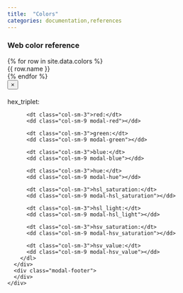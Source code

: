 ```yaml
---
title:  "Colors"
categories: documentation,references
---
```


<h3>Web color reference</h3>

<div class="palette">
  {% for row in site.data.colors %}
    <div class="palette__item"
        data-toggle="modal"
        data-target="#colorModal"
        data-name="{{ row.name }}"
        data-hex_triplet="{{ row.hex_triplet }}"
        data-red="{{ row.red }}"
        data-green="{{ row.green }}"
        data-blue="{{ row.blue }}"
        data-hue="{{ row.hue }}"
        data-hsl_saturation="{{ row.hsl_saturation }}"
        data-hsl_light="{{ row.hsl_light }}"
        data-hsv_saturation="{{ row.hsv_saturation }}"
        data-hsv_value="{{ row.hsv_value }}">
      <div class="palette__sample" style="background: #{{ row.hex_triplet }};"></div>
      <div class="palette__title">{{ row.name }}</div>
    </div>
  {% endfor %}
</div>


<div class="modal fade" id="colorModal" tabindex="-1" role="dialog" aria-labelledby="colorModalLabel" aria-hidden="true">
  <div class="modal-dialog" role="document">
    <div class="modal-content">
      <div class="modal-header">
        <button type="button" class="close" data-dismiss="modal" aria-label="Close">
          <span aria-hidden="true">&times;</span>
        </button>
        <h4 class="modal-title" id="colorModalLabel"></h4>
      </div>
      <div class="modal-body">
        <div class="modal-sample"></div>
        <dl class="row">
          <dt class="col-sm-3">hex_triplet:</dt>
          <dd class="col-sm-9 modal-hex_triplet"></dd>
          
          <dt class="col-sm-3">red:</dt>
          <dd class="col-sm-9 modal-red"></dd>
          
          <dt class="col-sm-3">green:</dt>
          <dd class="col-sm-9 modal-green"></dd>
          
          <dt class="col-sm-3">blue:</dt>
          <dd class="col-sm-9 modal-blue"></dd>
          
          <dt class="col-sm-3">hue:</dt>
          <dd class="col-sm-9 modal-hue"></dd>
          
          <dt class="col-sm-3">hsl_saturation:</dt>
          <dd class="col-sm-9 modal-hsl_saturation"></dd>
          
          <dt class="col-sm-3">hsl_light:</dt>
          <dd class="col-sm-9 modal-hsl_light"></dd>
          
          <dt class="col-sm-3">hsv_saturation:</dt>
          <dd class="col-sm-9 modal-hsv_saturation"></dd>
          
          <dt class="col-sm-3">hsv_value:</dt>
          <dd class="col-sm-9 modal-hsv_value"></dd>
        </dl>
      </div>
      <div class="modal-footer">
      </div>
    </div>
  </div>
</div>
